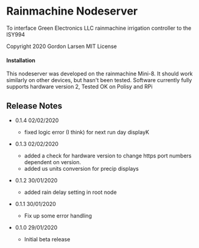 # Rainmachine Nodeserver
To interface Green Electronics LLC rainmachine irrigation controller to the ISY994

Copyright 2020 Gordon Larsen MIT License

#### Installation

This nodeserver was developed on the rainmachine Mini-8. It should work similarly on other devices, but hasn't been tested.
Software currently fully supports hardware version 2, 
Tested OK on Polisy and RPi



## Release Notes
- 0.1.4 02/02/2020
    - fixed logic error (I think) for next  run day displayK

- 0.1.3 02/02/2020
    - added a check for hardware version to change https port
    numbers dependent on version.
    - added us units conversion for precip displays
 
- 0.1.2 30/01/2020
    - added rain delay setting in root node

- 0.1.1 30/01/2020
    - Fix up some error handling
    
- 0.1.0 29/01/2020 
    - Initial beta release